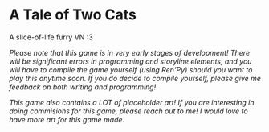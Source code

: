 # A Tale of Two Cats
A slice-of-life furry VN :3

 *Please note that this game is in very early stages of development! There will be significant errors in programming and storyline elements, and you will have to compile the game yourself (using Ren'Py) should you want to play this anytime soon. If you do decide to compile yourself, please give me feedback on both writing and programming!*

 *This game also contains a LOT of placeholder art! If you are interesting in doing commisions for this game, please reach out to me! I would love to have more art for this game made.*